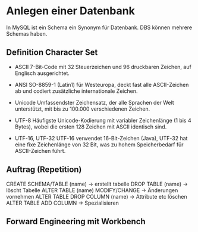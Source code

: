 # Anlegen einer Datenbank
In MySQL ist ein Schema ein Synonym für Datenbank. DBS können mehrere Schemas haben. 

## Definition Character Set
- ASCII
7-Bit-Code mit 32 Steuerzeichen und 96 druckbaren Zeichen, auf Englisch ausgerichtet.

- ANSI
SO-8859-1 (Latin1) für Westeuropa, deckt fast alle ASCII-Zeichen ab und codiert zusätzliche internationale Zeichen.

- Unicode
Umfassendster Zeichensatz, der alle Sprachen der Welt unterstützt, mit bis zu 100.000 verschiedenen Zeichen.

- UTF-8
Häufigste Unicode-Kodierung mit variabler Zeichenlänge (1 bis 4 Bytes), wobei die ersten 128 Zeichen mit ASCII identisch sind.

- UTF-16, UTF-32
UTF-16 verwendet 16-Bit-Zeichen (Java), UTF-32 hat eine fixe Zeichenlänge von 32 Bit, was zu hohem Speicherbedarf für ASCII-Zeichen führt.

## Auftrag (Repetition)
CREATE SCHEMA/TABLE (name) -> erstellt tabelle 
DROP TABLE (name) -> löscht Tabelle
ALTER TABLE (name) MODIFY/CHANGE -> Änderungen vornehmen
ALTER TABLE DROP COLUMN (name) -> Attribute etc löschen
ALTER TABLE ADD COLUMN -> Spezialisieren 

## Forward Engineering mit Workbench 
